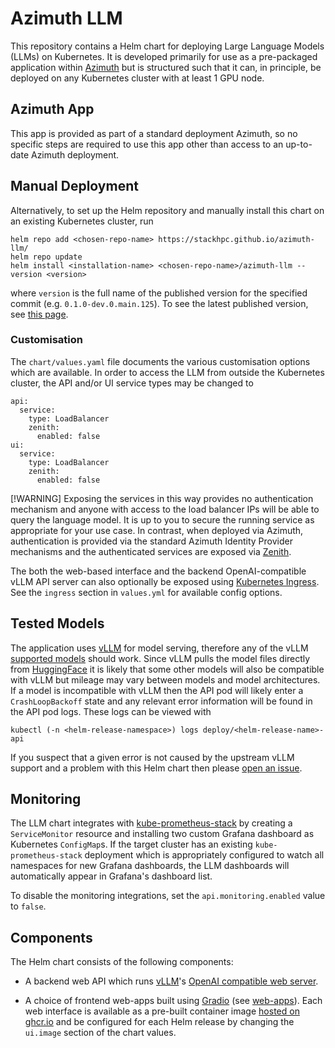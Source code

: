 # Azimuth LLM

This repository contains a Helm chart for deploying Large Language Models (LLMs) on Kubernetes. It is developed primarily for use as a pre-packaged application within [Azimuth](https://www.stackhpc.com/azimuth-introduction.html) but is structured such that it can, in principle, be deployed on any Kubernetes cluster with at least 1 GPU node.

## Azimuth App

This app is provided as part of a standard deployment Azimuth, so no specific steps are required to use this app other than access to an up-to-date Azimuth deployment.

## Manual Deployment

Alternatively, to set up the Helm repository and manually install this chart on an existing Kubernetes cluster, run

```
helm repo add <chosen-repo-name> https://stackhpc.github.io/azimuth-llm/
helm repo update
helm install <installation-name> <chosen-repo-name>/azimuth-llm --version <version>
```

where `version` is the full name of the published version for the specified commit (e.g. `0.1.0-dev.0.main.125`). To see the latest published version, see [this page](https://github.com/stackhpc/azimuth-llm/tree/gh-pages).

### Customisation

The `chart/values.yaml` file documents the various customisation options which are available. In order to access the LLM from outside the Kubernetes cluster, the API and/or UI service types may be changed to
```
api:
  service:
    type: LoadBalancer
    zenith:
      enabled: false
ui:
  service:
    type: LoadBalancer
    zenith:
      enabled: false
```

[!WARNING] Exposing the services in this way provides no authentication mechanism and anyone with access to the load balancer IPs will be able to query the language model. It is up to you to secure the running service as appropriate for your use case. In contrast, when deployed via Azimuth, authentication is provided via the standard Azimuth Identity Provider mechanisms and the authenticated services are exposed via [Zenith](https://github.com/stackhpc/zenith).

The both the web-based interface and the backend OpenAI-compatible vLLM API server can also optionally be exposed using [Kubernetes Ingress](https://kubernetes.io/docs/concepts/services-networking/ingress/). See the `ingress` section in `values.yml` for available config options.

## Tested Models

The application uses [vLLM](https://docs.vllm.ai/en/latest/index.html) for model serving, therefore any of the vLLM [supported models](https://docs.vllm.ai/en/latest/models/supported_models.html) should work. Since vLLM pulls the model files directly from [HuggingFace](https://huggingface.co/models) it is likely that some other models will also be compatible with vLLM but mileage may vary between models and model architectures. If a model is incompatible with vLLM then the API pod will likely enter a `CrashLoopBackoff` state and any relevant error information will be found in the API pod logs. These logs can be viewed with

```
kubectl (-n <helm-release-namespace>) logs deploy/<helm-release-name>-api
```

If you suspect that a given error is not caused by the upstream vLLM support and a problem with this Helm chart then please [open an issue](https://github.com/stackhpc/azimuth-llm/issues).

## Monitoring

The LLM chart integrates with [kube-prometheus-stack](https://artifacthub.io/packages/helm/prometheus-community/kube-prometheus-stack) by creating a `ServiceMonitor` resource and installing two custom Grafana dashboard as Kubernetes `ConfigMap`s. If the target cluster has an existing `kube-prometheus-stack` deployment which is appropriately configured to watch all namespaces for new Grafana dashboards, the LLM dashboards will automatically appear in Grafana's dashboard list.

To disable the monitoring integrations, set the `api.monitoring.enabled` value to `false`.

## Components

The Helm chart consists of the following components:
- A backend web API which runs [vLLM](https://github.com/vllm-project/vllm)'s [OpenAI compatible web server](https://docs.vllm.ai/en/stable/getting_started/quickstart.html#openai-compatible-server).

- A choice of frontend web-apps built using [Gradio](https://www.gradio.app) (see [web-apps](./web-apps/)). Each web interface is available as a pre-built container image [hosted on ghcr.io](https://github.com/orgs/stackhpc/packages?repo_name=azimuth-llm) and be configured for each Helm release by changing the `ui.image` section of the chart values.

<!-- ## Development

TODO: Update this

The GitHub repository includes a [tilt](https://tilt.dev) file for easier development. After installing tilt locally, simply run `tilt up` from the repo root to get started with development. This will trigger the following:

- Install the backend API components of the Helm chart on the remote k8s cluster specified by your current k8s context.

- Create a port-forward from the remote cluster to `localhost:8080`

- Create a local `tilt-dev-venv` in the repo root containing the required Python dependencies to run the frontend web app locally.

- Launch the frontend web app locally on `127.0.0.1:7860`, configured to use `localhost:8080` as the backend API

- Watch all components and only reload the minimal set of components needed when a file in the repo changes (e.g. modifying `chart/web-app/app.py` will restart the local web app instance only) -->

<!-- ## Adding a new web interface

TODO: Write these docs... -->
